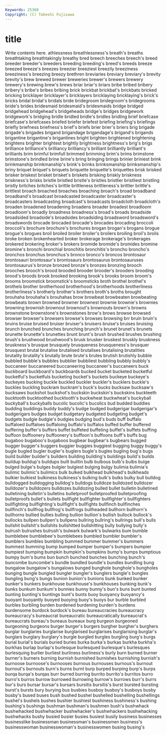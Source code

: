 ```yaml
---
Keywords: 25360 
Copyright: (C) Takeshi Fujisawa
---
```


# title

Write contents here.
athlessness breathlessness's breath's
breaths breathtaking breathtakingly breathy bred breech breeches breech's breed breeder
breeder's breeders breeding breeding's breed's breeds breeze breezed breeze's breezes
breezier breeziest breezily breeziness breeziness's breezing breezy brethren breviaries breviary
breviary's brevity brevity's brew brewed brewer breweries brewer's brewers brewery
brewery's brewing brew's brews briar briar's briars bribe bribed bribery
bribery's bribe's bribes bribing brick brickbat brickbat's brickbats bricked bricking
bricklayer bricklayer's bricklayers bricklaying bricklaying's brick's bricks bridal bridal's bridals
bride bridegroom bridegroom's bridegrooms bride's brides bridesmaid bridesmaid's bridesmaids bridge
bridged bridgehead bridgehead's bridgeheads bridge's bridges bridgework bridgework's bridging bridle
bridled bridle's bridles bridling brief briefcase briefcase's briefcases briefed briefer
briefest briefing briefing's briefings briefly briefness briefness's brief's briefs brier
brier's briers brig brigade brigade's brigades brigand brigandage brigandage's brigand's
brigands brigantine brigantine's brigantines bright brighten brightened brightening brightens brighter
brightest brightly brightness brightness's brig's brigs brilliance brilliance's brilliancy brilliancy's
brilliant brilliantly brilliant's brilliants brim brimful brimfull brimmed brimming brim's
brims brimstone brimstone's brindled brine brine's bring bringing brings brinier
briniest brink brinkmanship brinkmanship's brink's brinks brinksmanship brinksmanship's briny briquet
briquet's briquets briquette briquette's briquettes brisk brisked brisker briskest brisket
brisket's briskets brisking briskly briskness briskness's brisks bristle bristled bristle's
bristles bristlier bristliest bristling bristly britches britches's brittle brittleness brittleness's
brittler brittle's brittlest broach broached broaches broaching broach's broad broadband
broadband's broadcast broadcasted broadcaster broadcaster's broadcasters broadcasting broadcast's broadcasts broadcloth
broadcloth's broaden broadened broadening broadens broader broadest broadloom broadloom's broadly
broadness broadness's broad's broads broadside broadsided broadside's broadsides broadsiding broadsword
broadsword's broadswords brocade brocaded brocade's brocades brocading broccoli broccoli's brochure
brochure's brochures brogan brogan's brogans brogue brogue's brogues broil broiled
broiler broiler's broilers broiling broil's broils broke broken brokenhearted broker
brokerage brokerage's brokerages brokered brokering broker's brokers bromide bromide's bromides
bromine bromine's bronchi bronchial bronchitis bronchitis's broncho broncho's bronchos bronchus
bronchus's bronco bronco's broncos brontosaur brontosauri brontosaur's brontosaurs brontosaurus brontosauruses
brontosaurus's bronze bronzed bronze's bronzes bronzing brooch brooches brooch's brood
brooded brooder brooder's brooders brooding brood's broods brook brooked brooking
brook's brooks broom broom's brooms broomstick broomstick's broomsticks broth brothel
brothel's brothels brother brotherhood brotherhood's brotherhoods brotherliness brotherliness's brotherly brother's
brothers broth's broths brought brouhaha brouhaha's brouhahas brow browbeat browbeaten
browbeating browbeats brown browned browner brownest brownie brownie's brownies browning
brownish brownout brownout's brownouts brown's browns brownstone brownstone's brownstones brow's
brows browse browsed browser browser's browsers browse's browses browsing brr
bruin bruin's bruins bruise bruised bruiser bruiser's bruisers bruise's bruises
bruising brunch brunched brunches brunching brunch's brunet brunet's brunets brunette
brunette's brunettes brunt brunt's brush brushed brushes brushing brush's brushwood
brushwood's brusk brusker bruskest bruskly bruskness bruskness's brusque brusquely brusqueness
brusqueness's brusquer brusquest brutal brutalise brutalised brutalises brutalising brutalities brutality
brutality's brutally brute brute's brutes brutish brutishly bubble bubbled bubble's
bubbles bubblier bubbliest bubbling bubbly bubbly's buccaneer buccaneered buccaneering buccaneer's
buccaneers buck buckboard buckboard's buckboards bucked bucket bucketed bucketful bucketful's
bucketfuls bucketing bucket's buckets buckeye buckeye's buckeyes bucking buckle buckled
buckler buckler's bucklers buckle's buckles buckling buckram buckram's buck's bucks
bucksaw bucksaw's bucksaws buckshot buckshot's buckskin buckskin's buckskins buckteeth bucktooth
bucktoothed bucktooth's buckwheat buckwheat's buckyball buckyball's buckyballs bucolic bucolic's bucolics
bud budded buddies budding buddings buddy buddy's budge budged budgerigar
budgerigar's budgerigars budges budget budgetary budgeted budgeting budget's budgets budgie
budgie's budgies budging bud's buds buff buffalo buffaloed buffaloes buffaloing
buffalo's buffalos buffed buffer buffered buffering buffer's buffers buffet buffeted
buffeting buffet's buffets buffing buffoon buffoonery buffoonery's buffoon's buffoons buff's
buffs bug bugaboo bugaboo's bugaboos bugbear bugbear's bugbears bugged bugger
bugger's buggers buggier buggies buggiest bugging buggy buggy's bugle bugled
bugler bugler's buglers bugle's bugles bugling bug's bugs build builder
builder's builders building building's buildings build's builds buildup buildup's buildups
built builtin bulb bulbous bulb's bulbs bulge bulged bulge's bulges
bulgier bulgiest bulging bulgy bulimia bulimia's bulimic bulimic's bulimics bulk
bulked bulkhead bulkhead's bulkheads bulkier bulkiest bulkiness bulkiness's bulking bulk's
bulks bulky bull bulldog bulldogged bulldogging bulldog's bulldogs bulldoze bulldozed
bulldozer bulldozer's bulldozers bulldozes bulldozing bulled bullet bulletin bulletined bulletining
bulletin's bulletins bulletproof bulletproofed bulletproofing bulletproofs bullet's bullets bullfight bullfighter
bullfighter's bullfighters bullfighting bullfighting's bullfight's bullfights bullfinch bullfinches bullfinch's bullfrog
bullfrog's bullfrogs bullheaded bullhorn bullhorn's bullhorns bullied bullies bulling bullion
bullion's bullish bullock bullock's bullocks bullpen bullpen's bullpens bullring bullring's
bullrings bull's bulls bullshit bullshit's bullshits bullshitted bullshitting bully bullying
bully's bulrush bulrushes bulrush's bulwark bulwark's bulwarks bum bumble bumblebee
bumblebee's bumblebees bumbled bumbler bumbler's bumblers bumbles bumbling bummed bummer
bummer's bummers bummest bumming bump bumped bumper bumper's bumpers bumpier
bumpiest bumping bumpkin bumpkin's bumpkins bump's bumps bumptious bumpy bum's
bums bun bunch bunched bunches bunching bunch's buncombe buncombe's bundle
bundled bundle's bundles bundling bung bungalow bungalow's bungalows bunged bunghole
bunghole's bungholes bunging bungle bungled bungler bungler's bunglers bungle's bungles
bungling bung's bungs bunion bunion's bunions bunk bunked bunker bunker's
bunkers bunkhouse bunkhouse's bunkhouses bunking bunk's bunks bunkum bunkum's bunnies
bunny bunny's bun's buns bunt bunted bunting bunting's buntings bunt's
bunts buoy buoyancy buoyancy's buoyant buoyantly buoyed buoying buoy's buoys
bur burble burbled burbles burbling burden burdened burdening burden's burdens
burdensome burdock burdock's bureau bureaucracies bureaucracy bureaucracy's bureaucrat bureaucratic bureaucratically
bureaucrat's bureaucrats bureau's bureaus bureaux burg burgeon burgeoned burgeoning burgeons
burger burger's burgers burgher burgher's burghers burglar burglaries burglarise burglarised
burglarises burglarising burglar's burglars burglary burglary's burgle burgled burgles burgling
burg's burgs burial burial's burials buried buries burka burka's burkas
burkha burkha's burkhas burlap burlap's burlesque burlesqued burlesque's burlesques burlesquing
burlier burliest burliness burliness's burly burn burned burner burner's burners
burning burnish burnished burnishes burnishing burnish's burnoose burnoose's burnooses burnous
burnouses burnous's burnout burnout's burnouts burn's burns burnt burp burped
burping burp's burps burqa burqa's burqas burr burred burring burrito
burrito's burritos burro burro's burros burrow burrowed burrowing burrow's burrows
burr's burrs bur's burs bursar bursar's bursars bursitis bursitis's burst
bursted bursting burst's bursts bury burying bus busbies busboy busboy's
busboys busby busby's bused buses bush bushed bushel bushelled bushelling
bushellings bushel's bushels bushes bushier bushiest bushiness bushiness's bushing bushing's
bushings bushman bushman's bushmen bush's bushwhack bushwhacked bushwhacker bushwhacker's bushwhackers
bushwhacking bushwhacks bushy busied busier busies busiest busily business businesses
businesslike businessman businessman's businessmen business's businesswoman businesswoman's businesswomen busing busing's
